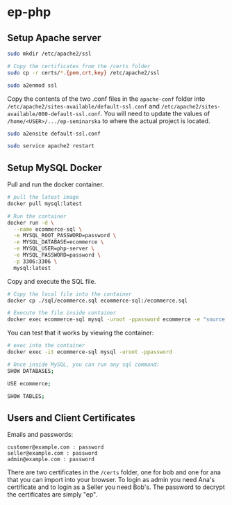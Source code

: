 # ep-php

## Setup Apache server

```bash
sudo mkdir /etc/apache2/ssl

# Copy the certificates from the /certs folder
sudo cp -r certs/*.{pem,crt,key} /etc/apache2/ssl

sudo a2enmod ssl

```

Copy the contents of the two .conf files in the `apache-conf` folder into `/etc/apache2/sites-available/default-ssl.conf` and `/etc/apache2/sites-available/000-default-ssl.conf`. You will need to update the values of `/home/<USER>/.../ep-seminarska` to where the actual project is located.

```bash
sudo a2ensite default-ssl.conf

sudo service apache2 restart
```

## Setup MySQL Docker

Pull and run the docker container.

```bash
# pull the latest image
docker pull mysql:latest

# Run the container
docker run -d \
  --name ecommerce-sql \
  -e MYSQL_ROOT_PASSWORD=password \
  -e MYSQL_DATABASE=ecommerce \
  -e MYSQL_USER=php-server \
  -e MYSQL_PASSWORD=password \
  -p 3306:3306 \
  mysql:latest

```

Copy and execute the SQL file.

```bash
# Copy the local file into the container
docker cp ./sql/ecommerce.sql ecommerce-sql:/ecommerce.sql

# Execute the file inside container
docker exec ecommerce-sql mysql -uroot -ppassword ecommerce -e "source /ecommerce.sql"
```

You can test that it works by viewing the container:

```bash
# exec into the container
docker exec -it ecommerce-sql mysql -uroot -ppassword

# Once inside MySQL, you can run any sql command:
SHOW DATABASES;

USE ecommerce;

SHOW TABLES;

```

## Users and Client Certificates

Emails and passwords:

```
customer@example.com : password
seller@example.com : password
admin@example.com : password
```

There are two certificates in the `/certs` folder, one for bob and one for ana that you can import into your browser. To login as admin you need Ana's certificate and to login as a Seller you need Bob's. The password to decrypt the certificates are simply "ep".



